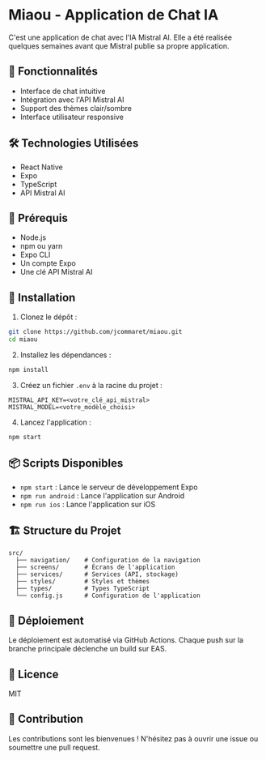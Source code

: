 # Miaou - Application de Chat IA

C'est une application de chat avec l'IA Mistral AI.
Elle a été realisée quelques semaines avant que Mistral publie sa propre application.

## 🚀 Fonctionnalités

- Interface de chat intuitive
- Intégration avec l'API Mistral AI
- Support des thèmes clair/sombre
- Interface utilisateur responsive

## 🛠 Technologies Utilisées

- React Native
- Expo
- TypeScript
- API Mistral AI

## 📱 Prérequis

- Node.js
- npm ou yarn
- Expo CLI
- Un compte Expo
- Une clé API Mistral AI

## 🔧 Installation

1. Clonez le dépôt :

```bash
git clone https://github.com/jcommaret/miaou.git
cd miaou
```

2. Installez les dépendances :

```bash
npm install
```

3. Créez un fichier `.env` à la racine du projet :

```plaintext
MISTRAL_API_KEY=<votre_clé_api_mistral>
MISTRAL_MODEL=<votre_modèle_choisi>
```

4. Lancez l'application :

```bash
npm start
```

## 📦 Scripts Disponibles

- `npm start` : Lance le serveur de développement Expo
- `npm run android` : Lance l'application sur Android
- `npm run ios` : Lance l'application sur iOS

## 🏗 Structure du Projet

```plaintext
src/
  ├── navigation/    # Configuration de la navigation
  ├── screens/       # Écrans de l'application
  ├── services/      # Services (API, stockage)
  ├── styles/        # Styles et thèmes
  ├── types/         # Types TypeScript
  └── config.js      # Configuration de l'application
```

## 🚀 Déploiement

Le déploiement est automatisé via GitHub Actions. Chaque push sur la branche principale déclenche un build sur EAS.

## 📄 Licence

MIT

## 👥 Contribution

Les contributions sont les bienvenues ! N'hésitez pas à ouvrir une issue ou soumettre une pull request.
